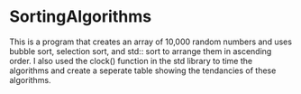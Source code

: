 # SortingAlgorithms
This is a program that creates an array of 10,000 random numbers and uses bubble sort, selection sort, and std:: sort to arrange them in ascending order. I also used the clock() function in the std library to time the algorithms and create a seperate table showing the tendancies of these algorithms. 
